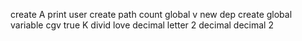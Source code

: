 create A
print user
create path
count
global v
new dep
create
global variable
cgv
true K
divid
love
decimal
letter
2 decimal
decimal 2
